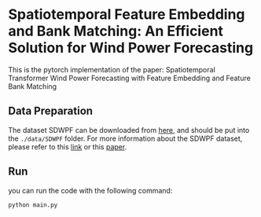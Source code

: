 # Spatiotemporal Feature Embedding and Bank Matching: An Efficient Solution for Wind Power Forecasting

This is the pytorch implementation of the paper: Spatiotemporal Transformer Wind Power Forecasting
 with Feature Embedding and Feature Bank Matching

## Data Preparation

The dataset SDWPF can be downloaded from [here](https://aistudio.baidu.com/competition/detail/152/0/introduction), and should be put into the `./data/SDWPF` folder. For more information about the SDWPF dataset, please refer to this [link](https://www.paddlepaddle.org.cn/support/news?action=detail&id=2950) or this [paper](https://arxiv.org/abs/2208.04360). 

## Run

you can run the code with the following command: 
```
python main.py
```